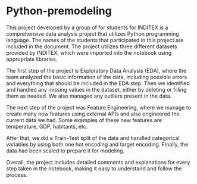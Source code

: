 # Python-premodeling
This project developed by a group of for students for INDITEX is a comprehensive data analysis project that utilizes Python programming language. The names of the students that participated in this project are included in the document. The project utilizes three different datasets provided by INDITEX, which were imported into the notebook using appropriate libraries.

The first step of the project is Exploratory Data Analysis (EDA), where the team analyzed the basic information of the data, including possible errors and everything that should be included in the EDA step. Then we identified and handled any missing values in the dataset, either by deleting or filling them as needed. We also managed any outliers present in the data.

The next step of the project was Feature Engineering, where we manage to create many new features using external APIs and also engineered the current data we had. Some examples of these new features are temperature, GDP, habitants, etc.

After that, we did a Train-Test split of the data and handled categorical variables by using both one hot encoding and target encoding. Finally, the data  had been scaled to prepare it for modeling.

Overall, the project includes detailed comments and explanations for every step taken in the notebook, making it easy to understand and follow the process.
